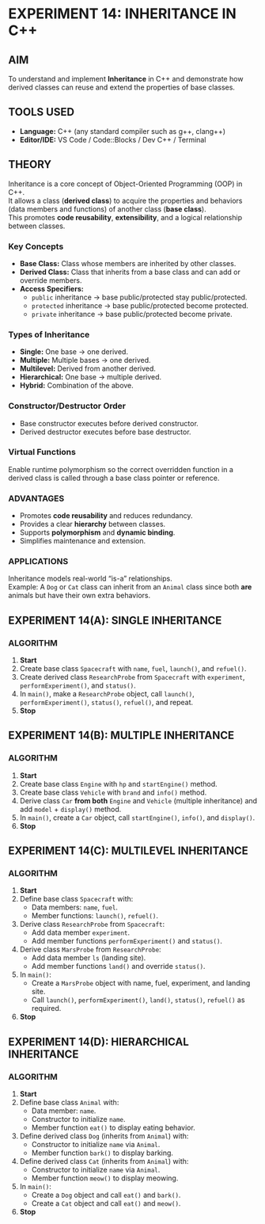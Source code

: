 
# EXPERIMENT 14: INHERITANCE IN C++

## AIM
To understand and implement **Inheritance** in C++ and demonstrate how derived classes can reuse and extend the properties of base classes.

## TOOLS USED
- **Language:** C++ (any standard compiler such as g++, clang++)
- **Editor/IDE:** VS Code / Code::Blocks / Dev C++ / Terminal

## THEORY
Inheritance is a core concept of Object-Oriented Programming (OOP) in C++.  
It allows a class (**derived class**) to acquire the properties and behaviors (data members and functions) of another class (**base class**).  
This promotes **code reusability**, **extensibility**, and a logical relationship between classes.

### Key Concepts
- **Base Class:** Class whose members are inherited by other classes.  
- **Derived Class:** Class that inherits from a base class and can add or override members.  
- **Access Specifiers:**
  - `public` inheritance → base public/protected stay public/protected.
  - `protected` inheritance → base public/protected become protected.
  - `private` inheritance → base public/protected become private.

### Types of Inheritance
- **Single:** One base → one derived.
- **Multiple:** Multiple bases → one derived.
- **Multilevel:** Derived from another derived.
- **Hierarchical:** One base → multiple derived.
- **Hybrid:** Combination of the above.

### Constructor/Destructor Order
- Base constructor executes before derived constructor.
- Derived destructor executes before base destructor.

### Virtual Functions
Enable runtime polymorphism so the correct overridden function in a derived class is called through a base class pointer or reference.

### ADVANTAGES
- Promotes **code reusability** and reduces redundancy.
- Provides a clear **hierarchy** between classes.
- Supports **polymorphism** and **dynamic binding**.
- Simplifies maintenance and extension.

### APPLICATIONS
Inheritance models real-world “is-a” relationships.  
Example: A `Dog` or `Cat` class can inherit from an `Animal` class since both **are** animals but have their own extra behaviors.

## EXPERIMENT 14(A): SINGLE INHERITANCE

### ALGORITHM

1. **Start**
2. Create base class `Spacecraft` with `name`, `fuel`, `launch()`, and `refuel()`.
3. Create derived class `ResearchProbe` from `Spacecraft` with `experiment`, `performExperiment()`, and `status()`.
4. In `main()`, make a `ResearchProbe` object, call `launch()`, `performExperiment()`, `status()`, `refuel()`, and repeat.
5. **Stop**

## EXPERIMENT 14(B): MULTIPLE INHERITANCE

### ALGORITHM

1. **Start**  
2. Create base class `Engine` with `hp` and `startEngine()` method.  
3. Create base class `Vehicle` with `brand` and `info()` method.  
4. Derive class `Car` **from both** `Engine` and `Vehicle` (multiple inheritance) and add `model` + `display()` method.  
5. In `main()`, create a `Car` object, call `startEngine()`, `info()`, and `display()`.  
6. **Stop**  

## EXPERIMENT 14(C): MULTILEVEL INHERITANCE

### ALGORITHM

1. **Start**
2. Define base class `Spacecraft` with:
   - Data members: `name`, `fuel`.
   - Member functions: `launch()`, `refuel()`.
3. Derive class `ResearchProbe` from `Spacecraft`:
   - Add data member `experiment`.
   - Add member functions `performExperiment()` and `status()`.
4. Derive class `MarsProbe` from `ResearchProbe`:
   - Add data member `ls` (landing site).
   - Add member functions `land()` and override `status()`.
5. In `main()`:
   - Create a `MarsProbe` object with name, fuel, experiment, and landing site.
   - Call `launch()`, `performExperiment()`, `land()`, `status()`, `refuel()` as required.
6. **Stop**

## EXPERIMENT 14(D): HIERARCHICAL INHERITANCE

### ALGORITHM

1. **Start**
2. Define base class `Animal` with:
   - Data member: `name`.
   - Constructor to initialize `name`.
   - Member function `eat()` to display eating behavior.
3. Define derived class `Dog` (inherits from `Animal`) with:
   - Constructor to initialize `name` via `Animal`.
   - Member function `bark()` to display barking.
4. Define derived class `Cat` (inherits from `Animal`) with:
   - Constructor to initialize `name` via `Animal`.
   - Member function `meow()` to display meowing.
5. In `main()`:
   - Create a `Dog` object and call `eat()` and `bark()`.
   - Create a `Cat` object and call `eat()` and `meow()`.
6. **Stop**
